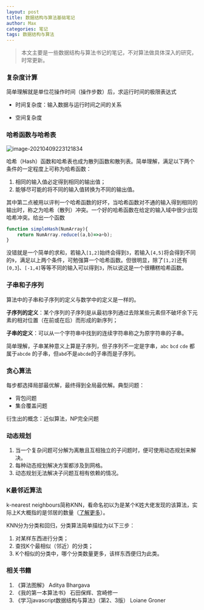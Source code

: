 ```yaml
---
layout: post
title: 数据结构与算法基础笔记
author: Max
categories: 笔记
tags: 数据结构与算法
---
```




> 本文主要是一些数据结构与算法书记的笔记，不对算法做具体深入的研究，时常更新。



### 复杂度计算

简单理解就是单位花操作时间（操作步数）后，求运行时间的极限表达式

- 时间复杂度：输入数据与运行时间之间的关系

- 空间复杂度



### 哈希函数与哈希表

![image-20210409223121834](https://media-bed.streakingman.com/image-20210409223121834.png)

哈希（Hash）函数和哈希表也成为散列函数和散列表。简单理解，满足以下两个条件的一定程度上可称为哈希函数：

1. 相同的输入值必定得到相同的输出值；
2. 能够尽可能的将不同的输入值转换为不同的输出值。

其中第二点被用以评判一个哈希函数的好坏，当哈希函数对不通的输入得到相同的输出时，称之为哈希（散列）冲突。一个好的哈希函数在给定的输入域中很少出现哈希冲突。给出一个函数

```javascript
function simpleHash(NumArray){
    return NumArray.reduce((a,b)=>a+b);
}
```

没错就是一个简单的求和，若输入`[1,2]`始终会得到`3`，若输入`[4,5]`将会得到不同的`9`，满足以上两个条件，可勉强算一个哈希函数。但很明显，除了`[1,2]`还有`[0,3`]、`[-1,4]`等等不同的输入可以得到`3`，所以说这是一个很糟糕哈希函数。



### 子串和子序列

算法中的子串和子序列的定义与数学中的定义是一样的。

**子序列的定义**：某个序列的子序列是从最初序列通过去除某些元素但不破坏余下元素的相对位置（在前或在后）而形成的新序列；

**子串的定义**：可以从一个字符串中找到的连续字符串称之为原字符串的子串。

简单理解，子串某种意义上算是子序列，但子序列不一定是字串，`abc`  `bcd`  `cde` 都属于`abcde` 的子串，但`abd`不是`abcde`的子串而是子序列。



### 贪心算法

每步都选择局部最优解，最终得到全局最优解。典型问题：

- 背包问题
- 集合覆盖问题

衍生出的概念：近似算法，NP完全问题



### 动态规划

1. 当一个复杂问题可分解为离散且互相独立的子问题时，便可使用动态规划来解决。
2. 每种动态规划解决方案都涉及到网格。
3. 动态规划无法解决子问题互相有依赖的情况。



### K最邻近算法

k-nearest neighbours简称KNN，看命名初以为是某个K姓大佬发现的该算法，实际上K大概指的是邻居的数量（[了解更多](https://zh.wikipedia.org/wiki/K-%E8%BF%91%E9%82%BB%E7%AE%97%E6%B3%95)）。

KNN分为分类和回归，分类算法简单描绘为以下三步：

1. 对某样东西进行分类；
2. 查找K个最相似（邻近）的分类；
3. K个相似的分类中，哪个分类数量更多，该样东西便归为此类。



### 

### 相关书籍

1. 《算法图解》 Aditya Bhargava
2. 《我的第一本算法书》 石田保辉、宫崎修一
3. 《学习javascript数据结构与算法》（第2、3版） Loiane Groner



<script>
	console.log('test')
</script>

